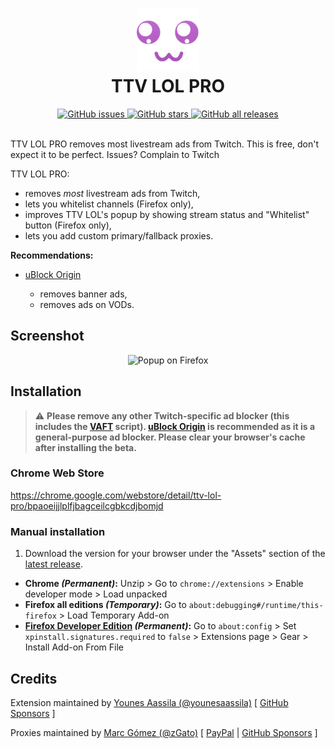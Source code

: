 <h1 align="center">
  <img src="src/images/brand/icon.png" height="100" width="100" alt="Icon" />
  <br />
  TTV LOL PRO
  <br />
</h1>

<div align="center">
  <a href="https://github.com/younesaassila/ttv-lol-pro/issues">
    <img
      alt="GitHub issues"
      src="https://img.shields.io/github/issues/younesaassila/ttv-lol-pro"
    />
  </a>
  <a href="https://github.com/younesaassila/ttv-lol-pro/stargazers">
    <img
      alt="GitHub stars"
      src="https://img.shields.io/github/stars/younesaassila/ttv-lol-pro"
    />
  </a>
  <a href="https://github.com/younesaassila/ttv-lol-pro/releases">
    <img
      alt="GitHub all releases"
      src="https://img.shields.io/github/downloads/younesaassila/ttv-lol-pro/total"
    />
  </a>
</div>

<br />

TTV LOL PRO removes most livestream ads from Twitch. This is free, don't expect it to be perfect. Issues? Complain to Twitch

TTV LOL PRO:

- removes _most_ livestream ads from Twitch,
- lets you whitelist channels (Firefox only),
- improves TTV LOL's popup by showing stream status and "Whitelist" button (Firefox only),
- lets you add custom primary/fallback proxies.

**Recommendations:**

- [uBlock Origin](https://ublockorigin.com/)

  - removes banner ads,
  - removes ads on VODs.

## Screenshot

<div align="center">
  <img
    src="https://github.com/younesaassila/ttv-lol-pro/assets/47226184/45073ec3-c919-4c5e-9f4f-68cb99e0b7b5"
    alt="Popup on Firefox"
    max-height="550"
  />
</div>

## Installation

> ⚠️ **Please remove any other Twitch-specific ad blocker (this includes the [VAFT](https://github.com/pixeltris/TwitchAdSolutions#scripts) script). [uBlock Origin](https://ublockorigin.com/) is recommended as it is a general-purpose ad blocker. Please clear your browser's cache after installing the beta.**

### Chrome Web Store

https://chrome.google.com/webstore/detail/ttv-lol-pro/bpaoeijjlplfjbagceilcgbkcdjbomjd

### Manual installation

1. Download the version for your browser under the "Assets" section of the [latest release](https://github.com/younesaassila/ttv-lol-pro/releases).

- **Chrome _(Permanent)_:** Unzip > Go to `chrome://extensions` > Enable developer mode > Load unpacked
- **Firefox all editions _(Temporary)_:** Go to `about:debugging#/runtime/this-firefox` > Load Temporary Add-on
- **[Firefox Developer Edition](https://www.mozilla.org/en-US/firefox/developer/) _(Permanent)_:** Go to `about:config` > Set `xpinstall.signatures.required` to `false` > Extensions page > Gear > Install Add-on From File

## Credits

Extension maintained by [Younes Aassila (@younesaassila)](https://github.com/younesaassila) [ [GitHub Sponsors](https://github.com/sponsors/younesaassila) ]

Proxies maintained by [Marc Gómez (@zGato)](https://github.com/zGato) [ [PayPal](https://paypal.me/gatogameryt) | [GitHub Sponsors](https://github.com/sponsors/zGato) ]
